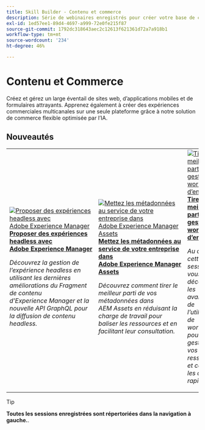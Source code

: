 ```yaml
---
title: Skill Builder - Contenu et commerce
description: Série de webinaires enregistrés pour créer votre base de connaissances et maximiser votre investissement dans les solutions de contenu et de commerce Adobe
exl-id: 1ed57ee1-89d4-4697-a999-72e0fe215f87
source-git-commit: 1792dc318643aec2c12613f621361d72a7a918b1
workflow-type: tm+mt
source-wordcount: '234'
ht-degree: 46%

---
```


# Contenu et Commerce

Créez et gérez un large éventail de sites web, d’applications mobiles et de formulaires attrayants. Apprenez également à créer des expériences commerciales multicanales sur une seule plateforme grâce à notre solution de commerce flexible optimisée par l’IA.

## Nouveautés

<table>
<tr>
  <td>
    <a href="https://experienceleague.adobe.com/docs/skill-builder-events/skill-builder/content-and-commerce/2022/headless.html">
      <img alt="Proposer des expériences headless avec Adobe Experience Manager" src="https://video.tv.adobe.com/v/343816?format=jpeg" />
    </a>
     <div>
      <a href="https://experienceleague.adobe.com/docs/skill-builder-events/skill-builder/content-and-commerce/2022/headless.html">
        <strong>Proposer des expériences headless avec Adobe Experience Manager</strong>
      </a>
    </div>
    <p>
    <em>Découvrez la gestion de l’expérience headless en utilisant les dernières améliorations du Fragment de contenu d’Experience Manager et la nouvelle API GraphQL pour la diffusion de contenu headless.</em>
    <p>
  </td>
  <td>
    <a href="https://experienceleague.adobe.com/docs/skill-builder-events/skill-builder/content-and-commerce/2022/metadata.html">
      <img alt="Mettez les métadonnées au service de votre entreprise dans Adobe Experience Manager Assets" src="https://video.tv.adobe.com/v/343815?format=jpeg" />
    </a>
     <div>
      <a href="https://experienceleague.adobe.com/docs/skill-builder-events/skill-builder/content-and-commerce/2022/metadata.html">
        <strong>Mettez les métadonnées au service de votre entreprise dans Adobe Experience Manager Assets</strong>
      </a>
    </div>
    <p>
    <em>Découvrez comment tirer le meilleur parti de vos métadonnées dans AEM Assets en réduisant la charge de travail pour baliser les ressources et en facilitant leur consultation.</em>
    <p>
  </td>  
  <td>
    <a href="https://experienceleague.adobe.com/docs/skill-builder-events/skill-builder/content-and-commerce/2022/workflow.html">
      <img alt="Tirer le meilleur parti de la gestion des workflows d’entreprise" src="https://video.tv.adobe.com/v/343817?format=jpeg" />
    </a>
     <div>
      <a href="https://experienceleague.adobe.com/docs/skill-builder-events/skill-builder/content-and-commerce/2022/workflow.html">
        <strong>Tirer le meilleur parti de la gestion des workflows d’entreprise</strong>
      </a>
    </div>
    <p>
    <em>Au cours de cette session, vous découvrirez les avantages de l’utilisation de workflows pour la gestion de vos ressources et comment les créer rapidement.</em>
    <p>
  </td>
</tr>
</table>

>[!TIP]
>
>**Toutes les sessions enregistrées sont répertoriées dans la navigation à gauche.**.
